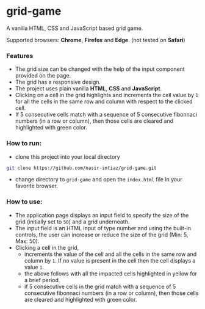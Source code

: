 # grid-game
A vanilla HTML, CSS and JavaScript based grid game.

Supported browsers: **Chrome**, **Firefox** and **Edge**. (not tested on **Safari**)
### Features
- The grid size can be changed with the help of the input component provided on the page.
- The grid has a responsive design.
- The project uses plain vanilla **HTML**, **CSS** and **JavaScript**.
- Clicking on a cell in the grid highlights and increments the cell value by `1` for all the cells in the same row and column with respect to the clicked cell.
- If 5 consecutive cells match with a sequence of 5 consecutive fibonnaci numbers (in a row or column), then those cells are cleared and highlighted with green color.
### How to run:
- clone this project into your local directory
```bash
git clone https://github.com/nasir-imtiaz/grid-game.git
```
- change directory to `grid-game` and open the `index.html` file in your favorite browser.
### How to use:
- The application page displays an input field to specify the size of the grid (initially set to `50`) and a grid underneath.
- The input field is an HTML input of type number and using the built-in controls, the user can increase or reduce the size of the grid (Min: 5, Max: 50).
- Clicking a cell in the grid,  
  - increments the value of the cell and all the cells in the same row and column by `1`. If no value is present in the cell then the cell displays a value `1`.
  - the above follows with all the impacted cells highlighted in yellow for a brief period.
  - if 5 consecutive cells in the grid match with a sequence of 5 consecutive fibonnaci numbers (in a row or column), then those cells are cleared and highlighted with green color.
